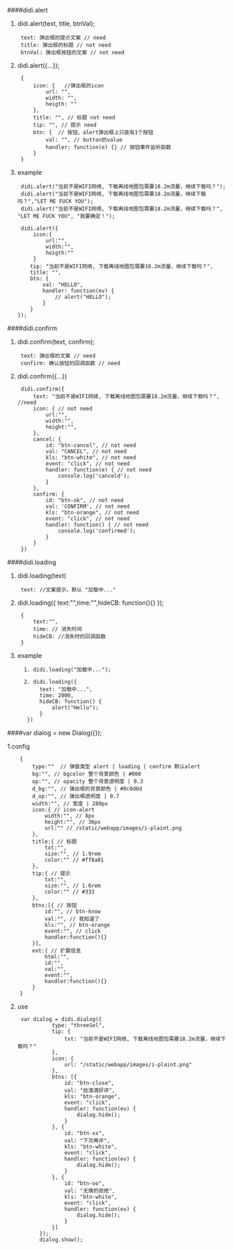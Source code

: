 ####didi.alert

1. didi.alert(text, title, btnVal);

		text: 弹出框的提示文案 // need
		title: 弹出框的标题 // not need
		btnVal: 弹出框按钮的文案 // not need

2. didi.alert({...});

		{
		    icon: {   //弹出框的icon
		        url: "",  
		        width: "",
		        heigth: ""
		    },
		    title: "", // 标题 not need
		    tip: "", // 提示 need
		    btn: {  // 按钮，alert弹出框上只能有1个按钮
		        val: "", // button的value
		        handler: function(e) {} // 按钮事件监听函数
		    }
		}
		
3. example

		didi.alert("当前不是WIFI网络, 下载离线地图包需要18.2m流量，继续下载吗？");
	    didi.alert("当前不是WIFI网络, 下载离线地图包需要18.2m流量，继续下载吗？","LET ME FUCK YOU");
	    didi.alert("当前不是WIFI网络, 下载离线地图包需要18.2m流量，继续下载吗？", "LET ME FUCK YOU", "我要确定！");
		
		didi.alert({
		    icon:{
		    	url:"",
		    	width:"",
		    	heigth:""
			}
           tip: "当前不是WIFI网络, 下载离线地图包需要18.2m流量，继续下载吗？",
           title: "",
           btn: {
               val: "HELLO",
               handler: function(ev) {
                   // alert("HELLO");
               }
           }
       });

	
####didi.confirm

1. didi.confirm(text, confirm);
	
		text: 弹出框的文案 // need
		confirm: 确认按钮的回调函数 // need

2. didi.confirm({...})
		
        didi.confirm({
            text: "当前不是WIFI网络, 下载离线地图包需要18.2m流量，继续下载吗？", //need
            icon: { // not need
            	url:"",
            	width:"",
            	height:"",
            },
            cancel: {
                id: "btn-cancel", // not need
                val: "CANCEL", // not need
                kls: "btn-white", // not need
                event: "click", // not need
                handler: function(e) { // not need
                    console.log('canceld');
                }
            },
            confirm: {
                id: "btn-ok", // not need
                val: 'CONFIRM', // not need
                kls: "btn-orange", // not need
                event: "click", // not need
                handler: function() { // not need
                    console.log('confirmed'); 
                }
            }
        })
		
		
####didi.loading

1. didi.loading(text)
		
		text: //文案提示，默认 "加载中..."
		
2. didi.loading({ text:"",time:"",hideCB: function(){} });

		{
			text:"",
			time: // 消失时间
			hideCB: //消失时的回调函数
		}


3. example

		 1. didi.loading("加载中...");
		 
         2. didi.loading({
              text: "加载中...",
              time: 2000,
              hideCB: function() {
                  alert("Hello");
              }
          })



####var dialog = new Dialog({});

1.config

		{
			type:""  // 弹窗类型 alert | loading | confirm 默认alert
			bg:"", // bgcolor 整个背景颜色 | #000
			op:"", // opacity 整个背景透明度 | 0.3
			d_bg:"", // 弹出框的背景颜色 | #0c0d0d
			d_op:"", // 弹出框透明度 | 0.7
			width:"", // 宽度 | 280px
			icon:{ // icon-alert
				width:"", // 8px
				height:"", // 36px
				url:"" // /static/webapp/images/i-plaint.png
			},
			title:{ // 标题
				txt:"", 
				size:"", // 1.9rem
				color:"" // #ff8a01
			},
			tip:{ // 提示
				txt:"",
				size:"", // 1.6rem
				color:"" // #333
			},
			btns:[{ // 按钮
				id:"", // btn-know
				val:"", // 我知道了
				kls:"", // btn-orange
				event:"", // click
				handler:function(){}
			}],
			ext:{ // 扩展信息
				html:"",
				id:"",
				val:"",
				event:"",
				handler:function(){}
			}
		}
		
2. use
	
		var dialog = didi.dialog({
	              type: "threeSel",
	              tip: {
	                  txt: "当前不是WIFI网络, 下载离线地图包需要18.2m流量，继续下载吗？"
	              },
	              icon: {
	                  url: "/static/webapp/images/i-plaint.png"
	              },
	              btns: [{
	                  id: "btn-close",
	                  val: "给滴滴好评",
	                  kls: "btn-orange",
	                  event: "click",
	                  handler: function(ev) {
	                      dialog.hide();
	                  }
	              }, {
	                  id: "btn-xx",
	                  val: "下次再评",
	                  kls: "btn-white",
	                  event: "click",
	                  handler: function(ev) {
	                      dialog.hide();
	                  }
	              }, {
	                  id: "btn-oo",
	                  val: "无情的拒绝",
	                  kls: "btn-white",
	                  event: "click",
	                  handler: function(ev) {
	                      dialog.hide();
	                  }
	              }]
	          });
	          dialog.show();